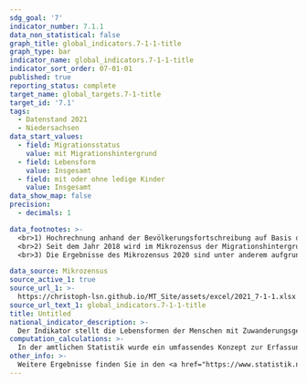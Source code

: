 ```yaml
---
sdg_goal: '7'
indicator_number: 7.1.1
data_non_statistical: false
graph_title: global_indicators.7-1-1-title
graph_type: bar
indicator_name: global_indicators.7-1-1-title
indicator_sort_order: 07-01-01
published: true
reporting_status: complete
target_name: global_targets.7-1-title
target_id: '7.1'
tags:
  - Datenstand 2021
  - Niedersachsen
data_start_values:
  - field: Migrationsstatus
    value: mit Migrationshintergrund
  - field: Lebensform
    value: Insgesamt
  - field: mit oder ohne ledige Kinder
    value: Insgesamt
data_show_map: false
precision:
  - decimals: 1

data_footnotes: >-
  <br>1) Hochrechnung anhand der Bevölkerungsfortschreibung auf Basis des Zensus 2011. Die Hochrechnung für die Jahre vor 2011 sowie für bislang veröffentlichte Ergebnisse des Mikrozensus 2011-2013 basiert auf den fortgeschriebenen Ergebnissen der Volkszählung 1987. In 2016 erfolgte die Umstellung auf eine neue Mikrozensus-Stichprobe. Ab 2017 wird nur noch die Bevölkerung in Privathaushalten (ohne Gemeinschaftsunterkünfte) ausgewiesen. 2020 erfolgte zuletzt eine umfassende methodische Umstellung der Erhebung. Dadurch ergibt sich jeweils eine eingeschränkte Vergleichbarkeit mit den Vorjahren.
  <br>2) Seit dem Jahr 2018 wird im Mikrozensus der Migrationshintergrund im weiteren Sinne jährlich berichtet. Durch eine rückwirkende Revision der Mikrozensusdaten wird auch für das Jahr 2017 der Migrationshintergrund im weiteren Sinne dargestellt. Die in den Tabellen ab dem Jahr 2017 berichteten Daten zum Migrationshintergrund entsprechen dem Migrationshintergrund im weiteren Sinne, bis 2016 wird der Migrationshintergrund im engeren Sinne abgebildet. Die Vergleichbarkeit zwischen den Jahren ist dadurch eingeschränkt.
  <br>3) Die Ergebnisse des Mikrozensus 2020 sind unter anderem aufgrund methodischer Effekte im Rahmen einer Neugestaltung der Erhebung sowie insbesondere aufgrund der Folgen der Corona-Pandemie in Ihrer Datenqualität eingeschränkt. Auf die Verwendung dieser Ergebnisse wird daher verzichtet. Weitere Informationen zur methodischen Neugestaltung des Mikrozensus ab 2020 und zu den Auswirkungen der Neugestaltung und der Corona-Krise auf die Ergebnisse des Jahres 2020 und 2021 finden Sie auf der  <a href="https://www.destatis.de/DE/Themen/Gesellschaft-Umwelt/Bevoelkerung/Haushalte-Familien/Methoden/mikrozensus-2020.html" target="_blank">Informationsseite des Statistischen Bundesamtes</a>

data_source: Mikrozensus
source_active_1: true
source_url_1: >-
  https://christoph-lsn.github.io/MT_Site/assets/excel/2021_7-1-1.xlsx
source_url_text_1: global_indicators.7-1-1-title
title: Untitled
national_indicator_description: >-
  Der Indikator stellt die Lebensformen der Menschen mit Zuwanderungsgeschichte sowie die Anzahl der in der jeweiligen Lebensform lebenden Kinder dar. Damit bildet der Indikator die Verteilung der erwachsenen Bevölkerung mit Zuwanderungsgeschichte über die verschiedenen Lebensformen mit und ohne Kinder ab. Die Daten zeigen die Vielfalt der Lebensformen in der Bevölkerung und weisen dabei auf Unterschiede zwischen der Bevölkerung mit und ohne Zuwanderungsgeschichte hin.
computation_calculations: >-
  In der amtlichen Statistik wurde ein umfassendes Konzept zur Erfassung des Migrationshintergrundes erstmals mit dem Mikrozensus 2005 eingeführt. Dazu wurde zusätzlich eine Reihe von Fragen zur Migration aufgenommen, aus denen der Migrationshintergrund abgeleitet wird. Eine vollständige Übertragung auf andere Statistiken außerhalb des Mikrozensus ist aufgrund der Komplexität der Definition nicht möglich. Zur Bestimmung des Migrationshintergrundes wird (1.) nur die Zuwanderung auf das Gebiet der heutigen Bundesrepublik ab 1950 berücksichtigt, um den Großteil der Zuwanderung durch kriegsbedingte Vertreibung nicht einzubeziehen. Zudem werden (2.) auch die Nachkommen der Zugewanderten berücksichtigt, die bereits in der Bundesrepublik geboren wurden und (3.) wird für alle Ausländerinnen und Ausländer sowie für alle Eingebürgerten ein Migrationshintergrund unterstellt. In diesem Bericht wird für die dargestellten Jahre vor 2017 der Migrationshintergrund im engeren Sinne verwendet: Von den Deutschen mit Migrationshintergrund, die seit Geburt Deutsche sind, werden nur jene hinzugezählt, die mit ihren Eltern oder einem Elternteil im selben Haushalt leben. Nur dann liegt die für die Zuordnung entscheidende Elterninformation vor. Für alle Jahre nach 2016 wird der Migrationshintergrund im weiteren Sinne dargestellt: Der Migrationshintergrund im weiteren Sinne kann anhand der Zusatzfragen zum Migrationsstatus der nicht im Haushalt lebenden Eltern ab 2005 in vierjährigem Rhythmus und ab dem Jahr 2017 jährlich dargestellt werden. Die Statistik wird auf Ebene der Landkreise und kreisfreien Städte sowie für die Großstädte Hannover und Göttingen ausgewiesen. Einige kleinere Regionaleinheiten wurden aus stichprobentheoretischen Gründen zusammengefasst: Uelzen und Lüchow-Dannenberg, Emden und Leer sowie Friesland und Wittmund. Im Vergleich zu früheren Veröffentlichungen kann es hier zu Abweichungen kommen, die nicht zwangsläufig auf einen absoluten Bevölkerungsrückgang zurückzuführen sind, sondern auch aufgrund eines statistischen Effektes entstehen können.
other_info: >-
  Weitere Ergebnisse finden Sie in den <a href="https://www.statistik.niedersachsen.de/startseite/veroffentlichungen/statistische_berichte/statistische-berichte-niedersachsen-87713.html" target="_blank">Statistische Berichten</a>: A I 5, A VI 2, A VI 4 Bevölkerung, Erwerbstätigkeit, Haushalte und Familien - Ergebnisse des Mikrozensus auf den Internetseiten des Niedersächsischen Landesamtes für Statistik: Themen -> Haushalte und Familien -> Mikrozensus -> Übersicht -> Statistische Berichte
---
```

